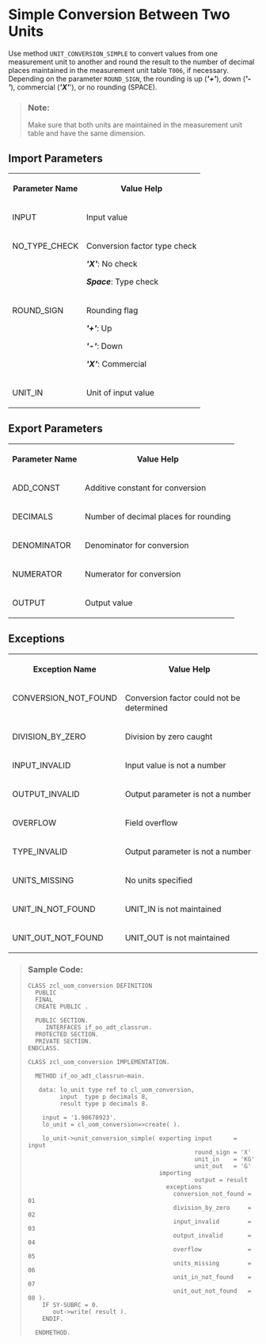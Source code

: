 <!-- loio4083add554614debb3766af36604cc80 -->

# Simple Conversion Between Two Units

Use method `UNIT_CONVERSION_SIMPLE` to convert values from one measurement unit to another and round the result to the number of decimal places maintained in the measurement unit table `T006`, if necessary. Depending on the parameter `ROUND_SIGN`, the rounding is up \(***'+'***\), down \(***'-'***\), commercial \(***'X'***'\), or no rounding \(SPACE\).

> ### Note:  
> Make sure that both units are maintained in the measurement unit table and have the same dimension.



<a name="loio4083add554614debb3766af36604cc80__section_qjw_n2m_rlb"/>

## Import Parameters

<a name="loio4083add554614debb3766af36604cc80__table_xvd_p2m_rlb"/>


<table>
<tr>
<th valign="top">

Parameter Name



</th>
<th valign="top">

Value Help



</th>
</tr>
<tr>
<td valign="top">

INPUT



</td>
<td valign="top">

Input value



</td>
</tr>
<tr>
<td valign="top">

NO\_TYPE\_CHECK



</td>
<td valign="top">

Conversion factor type check

***'X'***: No check

***Space***: Type check



</td>
</tr>
<tr>
<td valign="top">

ROUND\_SIGN



</td>
<td valign="top">

Rounding flag

***'+'***: Up

***'-'***: Down

***'X'***: Commercial



</td>
</tr>
<tr>
<td valign="top">

UNIT\_IN



</td>
<td valign="top">

Unit of input value



</td>
</tr>
</table>



<a name="loio4083add554614debb3766af36604cc80__section_am5_vfm_rlb"/>

## Export Parameters

<a name="loio4083add554614debb3766af36604cc80__table_tvy_wfm_rlb"/>


<table>
<tr>
<th valign="top">

Parameter Name



</th>
<th valign="top">

Value Help



</th>
</tr>
<tr>
<td valign="top">

ADD\_CONST



</td>
<td valign="top">

Additive constant for conversion



</td>
</tr>
<tr>
<td valign="top">

DECIMALS



</td>
<td valign="top">

Number of decimal places for rounding



</td>
</tr>
<tr>
<td valign="top">

DENOMINATOR



</td>
<td valign="top">

Denominator for conversion



</td>
</tr>
<tr>
<td valign="top">

NUMERATOR



</td>
<td valign="top">

Numerator for conversion



</td>
</tr>
<tr>
<td valign="top">

OUTPUT



</td>
<td valign="top">

Output value



</td>
</tr>
</table>



<a name="loio4083add554614debb3766af36604cc80__section_fkh_ggm_rlb"/>

## Exceptions

<a name="loio4083add554614debb3766af36604cc80__table_fcj_hgm_rlb"/>


<table>
<tr>
<th valign="top">

Exception Name



</th>
<th valign="top">

Value Help



</th>
</tr>
<tr>
<td valign="top">

CONVERSION\_NOT\_FOUND



</td>
<td valign="top">

Conversion factor could not be determined



</td>
</tr>
<tr>
<td valign="top">

DIVISION\_BY\_ZERO



</td>
<td valign="top">

Division by zero caught



</td>
</tr>
<tr>
<td valign="top">

INPUT\_INVALID



</td>
<td valign="top">

Input value is not a number



</td>
</tr>
<tr>
<td valign="top">

OUTPUT\_INVALID



</td>
<td valign="top">

Output parameter is not a number



</td>
</tr>
<tr>
<td valign="top">

OVERFLOW



</td>
<td valign="top">

Field overflow



</td>
</tr>
<tr>
<td valign="top">

TYPE\_INVALID



</td>
<td valign="top">

Output parameter is not a number



</td>
</tr>
<tr>
<td valign="top">

UNITS\_MISSING



</td>
<td valign="top">

No units specified



</td>
</tr>
<tr>
<td valign="top">

UNIT\_IN\_NOT\_FOUND



</td>
<td valign="top">

UNIT\_IN is not maintained



</td>
</tr>
<tr>
<td valign="top">

UNIT\_OUT\_NOT\_FOUND



</td>
<td valign="top">

UNIT\_OUT is not maintained



</td>
</tr>
</table>

> ### Sample Code:  
> ```lang-abap
> CLASS zcl_uom_conversion DEFINITION
>   PUBLIC
>   FINAL
>   CREATE PUBLIC .
> 
>   PUBLIC SECTION.
>      INTERFACES if_oo_adt_classrun.
>   PROTECTED SECTION.
>   PRIVATE SECTION.
> ENDCLASS.
> 
> CLASS zcl_uom_conversion IMPLEMENTATION.
> 
>   METHOD if_oo_adt_classrun~main.
> 
>    data: lo_unit type ref to cl_uom_conversion,
>          input  type p decimals 8,
>          result type p decimals 8.
> 
>     input = '1.98678923'.
>     lo_unit = cl_uom_conversion=>create( ).
> 
>     lo_unit->unit_conversion_simple( exporting input      = input
>                                                round_sign = 'X'
>                                                unit_in    = 'KG'
>                                                unit_out   = 'G'
>                                      importing
>                                                output = result
>                                        exceptions
>                                          conversion_not_found = 01
>                                          division_by_zero     = 02
>                                          input_invalid        = 03
>                                          output_invalid       = 04
>                                          overflow             = 05
>                                          units_missing        = 06
>                                          unit_in_not_found    = 07
>                                          unit_out_not_found   = 08 ).
>     IF SY-SUBRC = 0.
>        out->write( result ).
>     ENDIF.
> 
>   ENDMETHOD.
> ```

